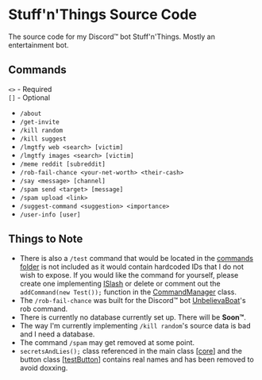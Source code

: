 # Stuff'n'Things Source Code
The source code for my Discord™ bot Stuff'n'Things. Mostly an entertainment bot.

## Commands
`<>` - Required<br>
`[]` - Optional
* `/about`
* `/get-invite`
* `/kill random`
* `/kill suggest`
* `/lmgtfy web <search> [victim]`
* `/lmgtfy images <search> [victim]`
* `/meme reddit [subreddit]`
* `/rob-fail-chance <your-net-worth> <their-cash>`
* `/say <message> [channel]`
* `/spam send <target> [message]`
* `/spam upload <link>`
* `/suggest-command <suggestion> <importance>`
* `/user-info [user]`

## Things to Note
* There is also a `/test` command that would be located in the [commands folder](https://github.com/dumbdemon/Stuff-n-Things/tree/master/src/main/java/com/terransky/TestingBot/slashSystem/commands) is not included as it would contain hardcoded IDs that I do not wish to expose. If you would like the command for yourself, please create one implementing [ISlash](https://github.com/dumbdemon/Stuff-n-Things/blob/master/src/main/java/com/terransky/TestingBot/slashSystem/ISlash.java) or delete or comment out the `addCommand(new Test());` function in the [CommandManager](https://github.com/dumbdemon/Stuff-n-Things/blob/master/src/main/java/com/terransky/TestingBot/slashSystem/CommandManager.java) class.
* The `/rob-fail-chance` was built for the Discord™ bot [UnbelievaBoat](https://unbelievaboat.com/)'s rob command.
* There is currently no database currently set up. There will be **Soon™**.
* The way I'm currently implementing `/kill random`'s source data is bad and I need a database.
* The command `/spam` may get removed at some point.
* `secretsAndLies();` class referenced in the main class [[core](https://github.com/dumbdemon/Stuff-n-Things/blob/master/src/main/java/com/terransky/TestingBot/core.java)] and the button class [[testButton](https://github.com/dumbdemon/Stuff-n-Things/blob/master/src/main/java/com/terransky/TestingBot/buttonSystem/buttons/testButton.java)] contains real names and has been removed to avoid doxxing.